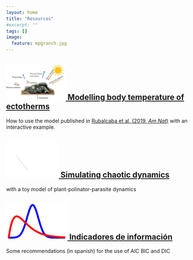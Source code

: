 ```yaml
---
layout: home
title: "Resources"
#excerpt: ""
tags: []
image:
  feature: mpgranch.jpg
---
```

<div class="titles">
  <div class="tile">
    <h2 class="post-title"> <a href="/posts/temperature_distributions"> 
    <img height="100" src="/images/posts/bodytemp.jpg"/>
    Modelling body temperature of ectotherms </a></h2>
    How to use the model published in <a href = "https://www.amnat.org/an/newpapers/MayRubalcaba.html" target="_blank">       Rubalcaba et al. (2019, <i>Am Nat</i>)</a> with an interactive example.
  </div>

  <div class="tile">
    <h2 class="post-title"><a href="/posts/">
    <img height="100" src="/images/posts/atractor.gif"/>
    Simulating chaotic dynamics </a></h2>
    <p class="post-excerpt"> with a toy model of plant-polinator-parasite dynamics </p>
  </div>

  <div class="tile">
    <h2 class="post-title"><a href="/posts/information_criterion">
    <img height="100" src="/images/posts/Bayes_icon.jpg"/>
    Indicadores de información </a></h2>
    <p class="post-excerpt">Some recommendations (in spanish) for the use of AIC BIC and DIC </p>
  </div>
</div>
